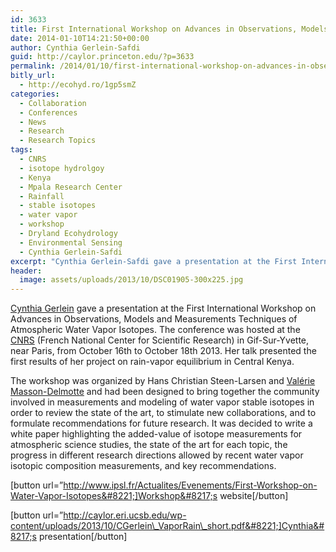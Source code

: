 ```yaml
---
id: 3633
title: First International Workshop on Advances in Observations, Models and Measurements Techniques of Atmospheric Water Vapor Isotopes
date: 2014-01-10T14:21:50+00:00
author: Cynthia Gerlein-Safdi
guid: http://caylor.princeton.edu/?p=3633
permalink: /2014/01/10/first-international-workshop-on-advances-in-observations-models-and-measurements-techniques-of-atmospheric-water-vapor-isotopes/
bitly_url:
  - http://ecohyd.ro/1gp5smZ
categories:
  - Collaboration
  - Conferences
  - News
  - Research
  - Research Topics
tags:
  - CNRS
  - isotope hydrolgoy
  - Kenya
  - Mpala Research Center
  - Rainfall
  - stable isotopes
  - water vapor
  - workshop
  - Dryland Ecohydrology
  - Environmental Sensing
  - Cynthia Gerlein-Safdi
excerpt: "Cynthia Gerlein-Safdi gave a presentation at the First International Workshop on Advances in Observations, Models and Measurements Techniques of Atmospheric Water Vapor Isotopes."
header:
  image: assets/uploads/2013/10/DSC01905-300x225.jpg
---
```


[Cynthia Gerlein](http://caylor.eri.ucsb.edu/portfolio-item/cynthia-gerlein-phd-student-2/) gave a presentation at the First International Workshop on Advances in Observations, Models and Measurements Techniques of Atmospheric Water Vapor Isotopes. <!--more--> The conference was hosted at the <a href="http://www.cnrs.fr/index.php" target="_blank">CNRS</a> (French National Center for Scientific Research) in Gif-Sur-Yvette, near Paris, from October 16th to October 18th 2013. Her talk presented the first results of her project on rain-vapor equilibrium in Central Kenya.

<!--more-->

The workshop was organized by Hans Christian Steen-Larsen and <a href="http://www.lsce.ipsl.fr/Phocea/Pisp/index.php?nom=valerie.masson" target="_blank">Valérie Masson-Delmotte</a> and had been designed to bring together the community involved in measurements and modeling of water vapor stable isotopes in order to review the state of the art, to stimulate new collaborations, and to formulate recommendations for future research. It was decided to write a white paper highlighting the added-value of isotope measurements for atmospheric science studies, the state of the art for each topic, the progress in different research directions allowed by recent water vapor isotopic composition measurements, and key recommendations.

[button url=&#8221;http://www.ipsl.fr/Actualites/Evenements/First-Workshop-on-Water-Vapor-Isotopes&#8221;]Workshop&#8217;s website[/button]

[button url=&#8221;http://caylor.eri.ucsb.edu/wp-content/uploads/2013/10/CGerlein\_VaporRain\_short.pdf&#8221;]Cynthia&#8217;s presentation[/button]
